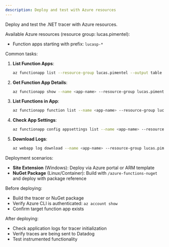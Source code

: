 ```yaml
---
description: Deploy and test with Azure resources
---
```


Deploy and test the .NET tracer with Azure resources.

Available Azure resources (resource group: lucas.pimentel):
- Function apps starting with prefix: `lucasp-*`

Common tasks:

1. **List Function Apps**:
   ```bash
   az functionapp list --resource-group lucas.pimentel --output table
   ```

2. **Get Function App Details**:
   ```bash
   az functionapp show --name <app-name> --resource-group lucas.pimentel
   ```

3. **List Functions in App**:
   ```bash
   az functionapp function list --name <app-name> --resource-group lucas.pimentel
   ```

4. **Check App Settings**:
   ```bash
   az functionapp config appsettings list --name <app-name> --resource-group lucas.pimentel
   ```

5. **Download Logs**:
   ```bash
   az webapp log download --name <app-name> --resource-group lucas.pimentel --log-file logs.zip
   ```

Deployment scenarios:
- **Site Extension** (Windows): Deploy via Azure portal or ARM template
- **NuGet Package** (Linux/Container): Build with `/azure-functions-nuget` and deploy with package reference

Before deploying:
- Build the tracer or NuGet package
- Verify Azure CLI is authenticated: `az account show`
- Confirm target function app exists

After deploying:
- Check application logs for tracer initialization
- Verify traces are being sent to Datadog
- Test instrumented functionality
